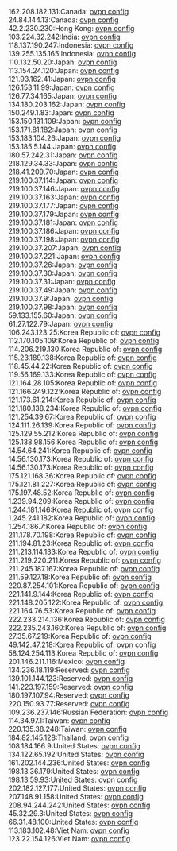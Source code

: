 162.208.182.131:Canada: [ovpn config](vpn/162_208_182_131.ovpn)  
24.84.144.13:Canada: [ovpn config](vpn/24_84_144_13.ovpn)  
42.2.230.230:Hong Kong: [ovpn config](vpn/42_2_230_230.ovpn)  
103.224.32.242:India: [ovpn config](vpn/103_224_32_242.ovpn)  
118.137.190.247:Indonesia: [ovpn config](vpn/118_137_190_247.ovpn)  
139.255.135.165:Indonesia: [ovpn config](vpn/139_255_135_165.ovpn)  
110.132.50.20:Japan: [ovpn config](vpn/110_132_50_20.ovpn)  
113.154.24.120:Japan: [ovpn config](vpn/113_154_24_120.ovpn)  
121.93.162.41:Japan: [ovpn config](vpn/121_93_162_41.ovpn)  
126.153.11.99:Japan: [ovpn config](vpn/126_153_11_99.ovpn)  
126.77.34.165:Japan: [ovpn config](vpn/126_77_34_165.ovpn)  
134.180.203.162:Japan: [ovpn config](vpn/134_180_203_162.ovpn)  
150.249.1.83:Japan: [ovpn config](vpn/150_249_1_83.ovpn)  
153.150.131.109:Japan: [ovpn config](vpn/153_150_131_109.ovpn)  
153.171.81.182:Japan: [ovpn config](vpn/153_171_81_182.ovpn)  
153.183.104.26:Japan: [ovpn config](vpn/153_183_104_26.ovpn)  
153.185.5.144:Japan: [ovpn config](vpn/153_185_5_144.ovpn)  
180.57.242.31:Japan: [ovpn config](vpn/180_57_242_31.ovpn)  
218.129.34.33:Japan: [ovpn config](vpn/218_129_34_33.ovpn)  
218.41.209.70:Japan: [ovpn config](vpn/218_41_209_70.ovpn)  
219.100.37.114:Japan: [ovpn config](vpn/219_100_37_114.ovpn)  
219.100.37.146:Japan: [ovpn config](vpn/219_100_37_146.ovpn)  
219.100.37.163:Japan: [ovpn config](vpn/219_100_37_163.ovpn)  
219.100.37.177:Japan: [ovpn config](vpn/219_100_37_177.ovpn)  
219.100.37.179:Japan: [ovpn config](vpn/219_100_37_179.ovpn)  
219.100.37.181:Japan: [ovpn config](vpn/219_100_37_181.ovpn)  
219.100.37.186:Japan: [ovpn config](vpn/219_100_37_186.ovpn)  
219.100.37.198:Japan: [ovpn config](vpn/219_100_37_198.ovpn)  
219.100.37.207:Japan: [ovpn config](vpn/219_100_37_207.ovpn)  
219.100.37.221:Japan: [ovpn config](vpn/219_100_37_221.ovpn)  
219.100.37.26:Japan: [ovpn config](vpn/219_100_37_26.ovpn)  
219.100.37.30:Japan: [ovpn config](vpn/219_100_37_30.ovpn)  
219.100.37.31:Japan: [ovpn config](vpn/219_100_37_31.ovpn)  
219.100.37.49:Japan: [ovpn config](vpn/219_100_37_49.ovpn)  
219.100.37.9:Japan: [ovpn config](vpn/219_100_37_9.ovpn)  
219.100.37.98:Japan: [ovpn config](vpn/219_100_37_98.ovpn)  
59.133.155.60:Japan: [ovpn config](vpn/59_133_155_60.ovpn)  
61.27.122.79:Japan: [ovpn config](vpn/61_27_122_79.ovpn)  
106.243.123.25:Korea Republic of: [ovpn config](vpn/106_243_123_25.ovpn)  
112.170.105.109:Korea Republic of: [ovpn config](vpn/112_170_105_109.ovpn)  
114.206.219.130:Korea Republic of: [ovpn config](vpn/114_206_219_130.ovpn)  
115.23.189.138:Korea Republic of: [ovpn config](vpn/115_23_189_138.ovpn)  
118.45.44.22:Korea Republic of: [ovpn config](vpn/118_45_44_22.ovpn)  
119.56.169.133:Korea Republic of: [ovpn config](vpn/119_56_169_133.ovpn)  
121.164.28.105:Korea Republic of: [ovpn config](vpn/121_164_28_105.ovpn)  
121.166.249.122:Korea Republic of: [ovpn config](vpn/121_166_249_122.ovpn)  
121.173.61.214:Korea Republic of: [ovpn config](vpn/121_173_61_214.ovpn)  
121.180.138.234:Korea Republic of: [ovpn config](vpn/121_180_138_234.ovpn)  
121.254.39.67:Korea Republic of: [ovpn config](vpn/121_254_39_67.ovpn)  
124.111.26.139:Korea Republic of: [ovpn config](vpn/124_111_26_139.ovpn)  
125.129.55.212:Korea Republic of: [ovpn config](vpn/125_129_55_212.ovpn)  
125.138.98.156:Korea Republic of: [ovpn config](vpn/125_138_98_156.ovpn)  
14.54.64.241:Korea Republic of: [ovpn config](vpn/14_54_64_241.ovpn)  
14.56.130.173:Korea Republic of: [ovpn config](vpn/14_56_130_173.ovpn)  
14.56.130.173:Korea Republic of: [ovpn config](vpn/14_56_130_173.ovpn)  
175.121.168.36:Korea Republic of: [ovpn config](vpn/175_121_168_36.ovpn)  
175.121.81.227:Korea Republic of: [ovpn config](vpn/175_121_81_227.ovpn)  
175.197.48.52:Korea Republic of: [ovpn config](vpn/175_197_48_52.ovpn)  
1.239.94.209:Korea Republic of: [ovpn config](vpn/1_239_94_209.ovpn)  
1.244.181.146:Korea Republic of: [ovpn config](vpn/1_244_181_146.ovpn)  
1.245.241.182:Korea Republic of: [ovpn config](vpn/1_245_241_182.ovpn)  
1.254.186.7:Korea Republic of: [ovpn config](vpn/1_254_186_7.ovpn)  
211.178.70.198:Korea Republic of: [ovpn config](vpn/211_178_70_198.ovpn)  
211.194.81.23:Korea Republic of: [ovpn config](vpn/211_194_81_23.ovpn)  
211.213.114.133:Korea Republic of: [ovpn config](vpn/211_213_114_133.ovpn)  
211.219.220.211:Korea Republic of: [ovpn config](vpn/211_219_220_211.ovpn)  
211.245.187.167:Korea Republic of: [ovpn config](vpn/211_245_187_167.ovpn)  
211.59.127.18:Korea Republic of: [ovpn config](vpn/211_59_127_18.ovpn)  
220.87.254.101:Korea Republic of: [ovpn config](vpn/220_87_254_101.ovpn)  
221.141.9.144:Korea Republic of: [ovpn config](vpn/221_141_9_144.ovpn)  
221.148.205.122:Korea Republic of: [ovpn config](vpn/221_148_205_122.ovpn)  
221.164.76.53:Korea Republic of: [ovpn config](vpn/221_164_76_53.ovpn)  
222.233.214.136:Korea Republic of: [ovpn config](vpn/222_233_214_136.ovpn)  
222.235.243.160:Korea Republic of: [ovpn config](vpn/222_235_243_160.ovpn)  
27.35.67.219:Korea Republic of: [ovpn config](vpn/27_35_67_219.ovpn)  
49.142.47.218:Korea Republic of: [ovpn config](vpn/49_142_47_218.ovpn)  
58.124.254.113:Korea Republic of: [ovpn config](vpn/58_124_254_113.ovpn)  
201.146.211.116:Mexico: [ovpn config](vpn/201_146_211_116.ovpn)  
134.236.18.119:Reserved: [ovpn config](vpn/134_236_18_119.ovpn)  
139.101.144.123:Reserved: [ovpn config](vpn/139_101_144_123.ovpn)  
141.223.197.159:Reserved: [ovpn config](vpn/141_223_197_159.ovpn)  
180.197.107.94:Reserved: [ovpn config](vpn/180_197_107_94.ovpn)  
220.150.93.77:Reserved: [ovpn config](vpn/220_150_93_77.ovpn)  
109.236.237.146:Russian Federation: [ovpn config](vpn/109_236_237_146.ovpn)  
114.34.97.1:Taiwan: [ovpn config](vpn/114_34_97_1.ovpn)  
220.135.38.248:Taiwan: [ovpn config](vpn/220_135_38_248.ovpn)  
184.82.145.128:Thailand: [ovpn config](vpn/184_82_145_128.ovpn)  
108.184.166.9:United States: [ovpn config](vpn/108_184_166_9.ovpn)  
134.122.65.192:United States: [ovpn config](vpn/134_122_65_192.ovpn)  
161.202.144.236:United States: [ovpn config](vpn/161_202_144_236.ovpn)  
198.13.36.179:United States: [ovpn config](vpn/198_13_36_179.ovpn)  
198.13.59.93:United States: [ovpn config](vpn/198_13_59_93.ovpn)  
202.182.127.177:United States: [ovpn config](vpn/202_182_127_177.ovpn)  
207.148.91.158:United States: [ovpn config](vpn/207_148_91_158.ovpn)  
208.94.244.242:United States: [ovpn config](vpn/208_94_244_242.ovpn)  
45.32.29.3:United States: [ovpn config](vpn/45_32_29_3.ovpn)  
66.31.48.100:United States: [ovpn config](vpn/66_31_48_100.ovpn)  
113.183.102.48:Viet Nam: [ovpn config](vpn/113_183_102_48.ovpn)  
123.22.154.126:Viet Nam: [ovpn config](vpn/123_22_154_126.ovpn)  
